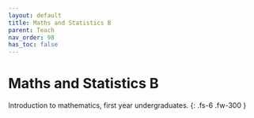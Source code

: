```yaml
---
layout: default
title: Maths and Statistics B
parent: Teach
nav_order: 98
has_toc: false
---
```


# Maths and Statistics B

Introduction to mathematics, first year undergraduates.
{: .fs-6 .fw-300 }
